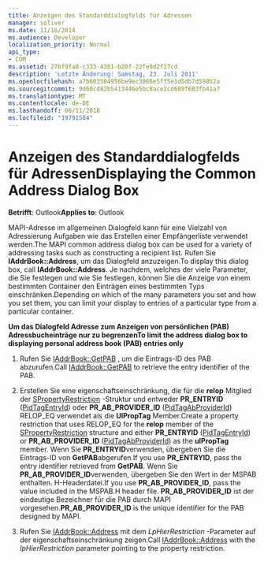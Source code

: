 ```yaml
---
title: Anzeigen des Standarddialogfelds für Adressen
manager: soliver
ms.date: 11/16/2014
ms.audience: Developer
localization_priority: Normal
api_type:
- COM
ms.assetid: 276f9fa8-c333-4381-b20f-22fe9d2f27cd
description: 'Letzte Änderung: Samstag, 23. Juli 2011'
ms.openlocfilehash: a7b603504956be9ec3066e5ff5e1d5db7d59852a
ms.sourcegitcommit: 9d60cd82b5413446e5bc8ace2cd689f683fb41a7
ms.translationtype: MT
ms.contentlocale: de-DE
ms.lasthandoff: 06/11/2018
ms.locfileid: "19791584"
---
```

# <a name="displaying-the-common-address-dialog-box"></a><span data-ttu-id="4d350-103">Anzeigen des Standarddialogfelds für Adressen</span><span class="sxs-lookup"><span data-stu-id="4d350-103">Displaying the Common Address Dialog Box</span></span>

  
  
<span data-ttu-id="4d350-104">**Betrifft**: Outlook</span><span class="sxs-lookup"><span data-stu-id="4d350-104">**Applies to**: Outlook</span></span> 
  
<span data-ttu-id="4d350-105">MAPI-Adresse im allgemeinen Dialogfeld kann für eine Vielzahl von Adressierung Aufgaben wie das Erstellen einer Empfängerliste verwendet werden.</span><span class="sxs-lookup"><span data-stu-id="4d350-105">The MAPI common address dialog box can be used for a variety of addressing tasks such as constructing a recipient list.</span></span> <span data-ttu-id="4d350-106">Rufen Sie **IAddrBook::Address**, um das Dialogfeld anzuzeigen.</span><span class="sxs-lookup"><span data-stu-id="4d350-106">To display this dialog box, call **IAddrBook::Address**.</span></span> <span data-ttu-id="4d350-107">Je nachdem, welches der viele Parameter, die Sie festlegen und wie Sie festlegen, können Sie die Anzeige von einem bestimmten Container den Einträgen eines bestimmten Typs einschränken.</span><span class="sxs-lookup"><span data-stu-id="4d350-107">Depending on which of the many parameters you set and how you set them, you can limit your display to entries of a particular type from a particular container.</span></span>
  
 <span data-ttu-id="4d350-108">**Um das Dialogfeld Adresse zum Anzeigen von persönlichen (PAB) Adressbucheinträge nur zu begrenzen**</span><span class="sxs-lookup"><span data-stu-id="4d350-108">**To limit the address dialog box to displaying personal address book (PAB) entries only**</span></span>
  
1. <span data-ttu-id="4d350-109">Rufen Sie [IAddrBook::GetPAB](iaddrbook-getpab.md) , um die Eintrags-ID des PAB abzurufen.</span><span class="sxs-lookup"><span data-stu-id="4d350-109">Call [IAddrBook::GetPAB](iaddrbook-getpab.md) to retrieve the entry identifier of the PAB.</span></span> 
    
2. <span data-ttu-id="4d350-110">Erstellen Sie eine eigenschaftseinschränkung, die für die **relop** Mitglied der [SPropertyRestriction](spropertyrestriction.md) -Struktur und entweder **PR_ENTRYID** ([PidTagEntryId](pidtagentryid-canonical-property.md)) oder **PR_AB_PROVIDER_ID** ([PidTagAbProviderId](pidtagabproviderid-canonical-property.md)) RELOP_EQ verwendet als die **UlPropTag** Member.</span><span class="sxs-lookup"><span data-stu-id="4d350-110">Create a property restriction that uses RELOP_EQ for the **relop** member of the [SPropertyRestriction](spropertyrestriction.md) structure and either **PR_ENTRYID** ([PidTagEntryId](pidtagentryid-canonical-property.md)) or **PR_AB_PROVIDER_ID** ([PidTagAbProviderId](pidtagabproviderid-canonical-property.md)) as the **ulPropTag** member.</span></span> <span data-ttu-id="4d350-111">Wenn Sie **PR_ENTRYID**verwenden, übergeben Sie die Eintrags-ID von **GetPAB**abgerufen.</span><span class="sxs-lookup"><span data-stu-id="4d350-111">If you use **PR_ENTRYID**, pass the entry identifier retrieved from **GetPAB**.</span></span> <span data-ttu-id="4d350-112">Wenn Sie **PR_AB_PROVIDER_ID**verwenden, übergeben Sie den Wert in der MSPAB enthalten. H-Headerdatei.</span><span class="sxs-lookup"><span data-stu-id="4d350-112">If you use **PR_AB_PROVIDER_ID**, pass the value included in the MSPAB.H header file.</span></span> <span data-ttu-id="4d350-113">**PR_AB_PROVIDER_ID** ist der eindeutige Bezeichner für die PAB durch MAPI vorgesehen.</span><span class="sxs-lookup"><span data-stu-id="4d350-113">**PR_AB_PROVIDER_ID** is the unique identifier for the PAB designed by MAPI.</span></span> 
    
3. <span data-ttu-id="4d350-114">Rufen Sie [IAddrBook::Address](iaddrbook-address.md) mit dem _LpHierRestriction_ -Parameter auf der eigenschaftseinschränkung zeigen.</span><span class="sxs-lookup"><span data-stu-id="4d350-114">Call [IAddrBook::Address](iaddrbook-address.md) with the  _lpHierRestriction_ parameter pointing to the property restriction.</span></span> 
    

